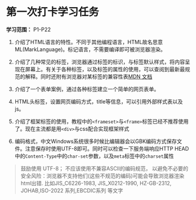 # 第一次打卡学习任务

**学习范围：** P1-P22

1. 介绍了HTML语言的特性。不同于其他编程语言，HTML故名思意ML(MarkLanguage)。标记语言，不需要编译即可被浏览器渲染。

2. 介绍了几种常见的标签，浏览器通过标签的标识，与标签默认样式，将内容呈现在屏幕上。有关于各种标签，以及标签的属性的使用，可以查阅到最新最规范的解释。同时还附有浏览器对某标签的兼容性表[MDN 文档](https://developer.mozilla.org/en-US/)

3. 介绍了一个表单案例，通过各种标签建立一个简单的网页表单。

4. HTML头标签，设置网页编码方式，title等信息，可以引用外部样式表以及js。

5. 介绍了框架标签的使用，教程中的`<frameset>`与`<frame>`标签已经不推荐使用了。现在主流都是用`<div>`与css配合实现框架样式

6. 编码格式，中文Windows系统很多时候比编辑器会以GBK编码方式保存文件。注意保存时使用UTF-8即可。同时可以检查一下服务端响应HTTP HEAD中的`Content-Type`中的`char-set`参数，以及`meta`标签中的`charset`属性

>鼓励使用 UTF-8；
>不应该使用不兼容ASCII的编码规范， 以避免不必要的安全风险：浏览器不支持他们(这些不规范的编码)可能会导致浏览器渲染html出错. 比如JIS_C6226-1983, JIS_X0212-1990, HZ-GB-2312, JOHAB,ISO-2022 系列,EBCDIC系列 等文字 
